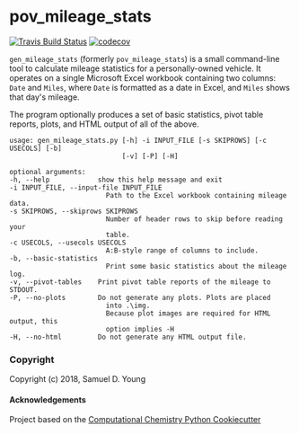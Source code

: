 pov_mileage_stats
==============================
[//]: # (Badges)
[![Travis Build Status](https://travis-ci.org/samueldy/pov_mileage_stats.png)](https://travis-ci.org/samueldy/pov_mileage_stats)
[![codecov](https://codecov.io/gh/samueldy/pov_mileage_stats/branch/master/graph/badge.svg)](https://codecov.io/gh/samueldy/pov_mileage_stats/branch/master)

`gen_mileage_stats` (formerly `pov_mileage_stats`) is a small command-line tool to calculate mileage statistics for a personally-owned vehicle. It operates on a single Microsoft Excel workbook containing two columns: `Date` and `Miles`, where `Date` is formatted as a date in Excel, and `Miles` shows that day's mileage.

The program optionally produces a set of basic statistics, pivot table reports, plots, and HTML output of all of the above.

    usage: gen_mileage_stats.py [-h] -i INPUT_FILE [-s SKIPROWS] [-c USECOLS] [-b]
                                [-v] [-P] [-H]

    optional arguments:
    -h, --help            show this help message and exit
    -i INPUT_FILE, --input-file INPUT_FILE
                            Path to the Excel workbook containing mileage data.
    -s SKIPROWS, --skiprows SKIPROWS
                            Number of header rows to skip before reading your
                            table.
    -c USECOLS, --usecols USECOLS
                            A:B-style range of columns to include.
    -b, --basic-statistics
                            Print some basic statistics about the mileage log.
    -v, --pivot-tables    Print pivot table reports of the mileage to STDOUT.
    -P, --no-plots        Do not generate any plots. Plots are placed 
                            into .\img.
                            Because plot images are required for HTML output, this
                            option implies -H
    -H, --no-html         Do not generate any HTML output file.



### Copyright

Copyright (c) 2018, Samuel D. Young


#### Acknowledgements
 
Project based on the 
[Computational Chemistry Python Cookiecutter](https://github.com/choderalab/cookiecutter-python-comp-chem)
